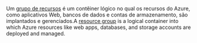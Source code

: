 <span data-ttu-id="e0667-101">Um [grupo de recursos](../articles/azure-resource-manager/resource-group-overview.md#terminology) é um contêiner lógico no qual os recursos do Azure, como aplicativos Web, bancos de dados e contas de armazenamento, são implantados e gerenciados.</span><span class="sxs-lookup"><span data-stu-id="e0667-101">A [resource group](../articles/azure-resource-manager/resource-group-overview.md#terminology) is a logical container into which Azure resources like web apps, databases, and storage accounts are deployed and managed.</span></span>
